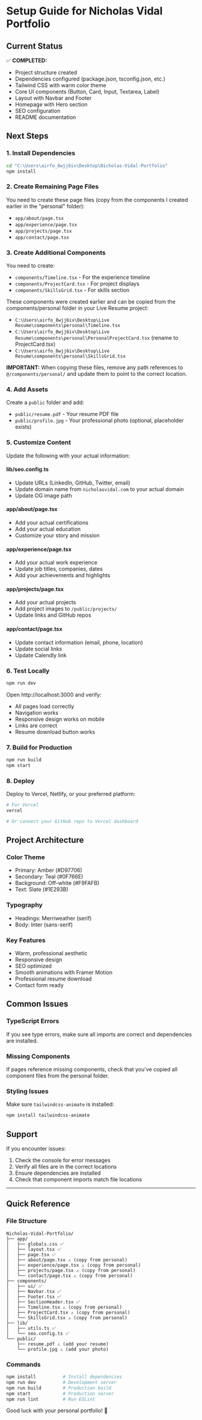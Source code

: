 # Setup Guide for Nicholas Vidal Portfolio

## Current Status

✅ **COMPLETED:**
- Project structure created
- Dependencies configured (package.json, tsconfig.json, etc.)
- Tailwind CSS with warm color theme
- Core UI components (Button, Card, Input, Textarea, Label)
- Layout with Navbar and Footer
- Homepage with Hero section
- SEO configuration
- README documentation

## Next Steps

### 1. Install Dependencies

```bash
cd "C:\Users\airfo_8wjj6iv\Desktop\Nicholas-Vidal-Portfolio"
npm install
```

### 2. Create Remaining Page Files

You need to create these page files (copy from the components I created earlier in the "personal" folder):

- `app/about/page.tsx` 
- `app/experience/page.tsx`
- `app/projects/page.tsx`
- `app/contact/page.tsx`

### 3. Create Additional Components

You need to create:

- `components/Timeline.tsx` - For the experience timeline
- `components/ProjectCard.tsx` - For project displays
- `components/SkillsGrid.tsx` - For skills section

These components were created earlier and can be copied from the components/personal folder in your Live Resume project:
- `C:\Users\airfo_8wjj6iv\Desktop\Live Resume\components\personal\Timeline.tsx`
- `C:\Users\airfo_8wjj6iv\Desktop\Live Resume\components\personal\PersonalProjectCard.tsx` (rename to ProjectCard.tsx)
- `C:\Users\airfo_8wjj6iv\Desktop\Live Resume\components\personal\SkillsGrid.tsx`

**IMPORTANT:** When copying these files, remove any path references to `@/components/personal/` and update them to point to the correct location.

### 4. Add Assets

Create a `public` folder and add:
- `public/resume.pdf` - Your resume PDF file
- `public/profile.jpg` - Your professional photo (optional, placeholder exists)

### 5. Customize Content

Update the following with your actual information:

#### lib/seo.config.ts
- Update URLs (LinkedIn, GitHub, Twitter, email)
- Update domain name from `nicholasvidal.com` to your actual domain
- Update OG image path

#### app/about/page.tsx
- Add your actual certifications
- Add your actual education
- Customize your story and mission

#### app/experience/page.tsx
- Add your actual work experience
- Update job titles, companies, dates
- Add your achievements and highlights

#### app/projects/page.tsx
- Add your actual projects
- Add project images to `/public/projects/`
- Update links and GitHub repos

#### app/contact/page.tsx
- Update contact information (email, phone, location)
- Update social links
- Update Calendly link

### 6. Test Locally

```bash
npm run dev
```

Open http://localhost:3000 and verify:
- All pages load correctly
- Navigation works
- Responsive design works on mobile
- Links are correct
- Resume download button works

### 7. Build for Production

```bash
npm run build
npm start
```

### 8. Deploy

Deploy to Vercel, Netlify, or your preferred platform:

```bash
# For Vercel
vercel

# Or connect your GitHub repo to Vercel dashboard
```

## Project Architecture

### Color Theme
- Primary: Amber (#D97706)
- Secondary: Teal (#0F766E)
- Background: Off-white (#F9FAFB)
- Text: Slate (#1E293B)

### Typography
- Headings: Merriweather (serif)
- Body: Inter (sans-serif)

### Key Features
- Warm, professional aesthetic
- Responsive design
- SEO optimized
- Smooth animations with Framer Motion
- Professional resume download
- Contact form ready

## Common Issues

### TypeScript Errors
If you see type errors, make sure all imports are correct and dependencies are installed.

### Missing Components
If pages reference missing components, check that you've copied all component files from the personal folder.

### Styling Issues
Make sure `tailwindcss-animate` is installed:
```bash
npm install tailwindcss-animate
```

## Support

If you encounter issues:
1. Check the console for error messages
2. Verify all files are in the correct locations
3. Ensure dependencies are installed
4. Check that component imports match file locations

---

## Quick Reference

### File Structure
```
Nicholas-Vidal-Portfolio/
├── app/
│   ├── globals.css ✅
│   ├── layout.tsx ✅
│   ├── page.tsx ✅
│   ├── about/page.tsx ⚠️ (copy from personal)
│   ├── experience/page.tsx ⚠️ (copy from personal)
│   ├── projects/page.tsx ⚠️ (copy from personal)
│   └── contact/page.tsx ⚠️ (copy from personal)
├── components/
│   ├── ui/ ✅
│   ├── Navbar.tsx ✅
│   ├── Footer.tsx ✅
│   ├── SectionHeader.tsx ✅
│   ├── Timeline.tsx ⚠️ (copy from personal)
│   ├── ProjectCard.tsx ⚠️ (copy from personal)
│   └── SkillsGrid.tsx ⚠️ (copy from personal)
├── lib/
│   ├── utils.ts ✅
│   └── seo.config.ts ✅
└── public/
    ├── resume.pdf ⚠️ (add your resume)
    └── profile.jpg ⚠️ (add your photo)
```

### Commands
```bash
npm install          # Install dependencies
npm run dev          # Development server
npm run build        # Production build
npm start            # Production server
npm run lint         # Run ESLint
```

Good luck with your personal portfolio! 🚀


